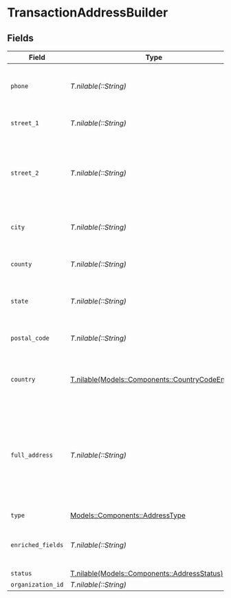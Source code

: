 # TransactionAddressBuilder


## Fields

| Field                                                                                              | Type                                                                                               | Required                                                                                           | Description                                                                                        |
| -------------------------------------------------------------------------------------------------- | -------------------------------------------------------------------------------------------------- | -------------------------------------------------------------------------------------------------- | -------------------------------------------------------------------------------------------------- |
| `phone`                                                                                            | *T.nilable(::String)*                                                                              | :heavy_minus_sign:                                                                                 | Phone number associated with the address.                                                          |
| `street_1`                                                                                         | *T.nilable(::String)*                                                                              | :heavy_minus_sign:                                                                                 | Primary street address.                                                                            |
| `street_2`                                                                                         | *T.nilable(::String)*                                                                              | :heavy_minus_sign:                                                                                 | Additional street address details, such as an apartment or suite number.                           |
| `city`                                                                                             | *T.nilable(::String)*                                                                              | :heavy_minus_sign:                                                                                 | City where the customer resides.                                                                   |
| `county`                                                                                           | *T.nilable(::String)*                                                                              | :heavy_minus_sign:                                                                                 | County or district of the customer.                                                                |
| `state`                                                                                            | *T.nilable(::String)*                                                                              | :heavy_minus_sign:                                                                                 | State or province of the customer.                                                                 |
| `postal_code`                                                                                      | *T.nilable(::String)*                                                                              | :heavy_minus_sign:                                                                                 | ZIP or Postal code of the customer.                                                                |
| `country`                                                                                          | [T.nilable(Models::Components::CountryCodeEnum)](../../models/shared/countrycodeenum.md)           | :heavy_minus_sign:                                                                                 | Country code in ISO 3166-1 alpha-2 format                                                          |
| `full_address`                                                                                     | *T.nilable(::String)*                                                                              | :heavy_minus_sign:                                                                                 | Complete address string of the customer, which can be used as an alternative to individual fields. |
| `type`                                                                                             | [Models::Components::AddressType](../../models/shared/addresstype.md)                              | :heavy_check_mark:                                                                                 | N/A                                                                                                |
| `enriched_fields`                                                                                  | *T.nilable(::String)*                                                                              | :heavy_minus_sign:                                                                                 | Optional additional enriched data for the address.                                                 |
| `status`                                                                                           | [T.nilable(Models::Components::AddressStatus)](../../models/shared/addressstatus.md)               | :heavy_minus_sign:                                                                                 | N/A                                                                                                |
| `organization_id`                                                                                  | *T.nilable(::String)*                                                                              | :heavy_minus_sign:                                                                                 | N/A                                                                                                |